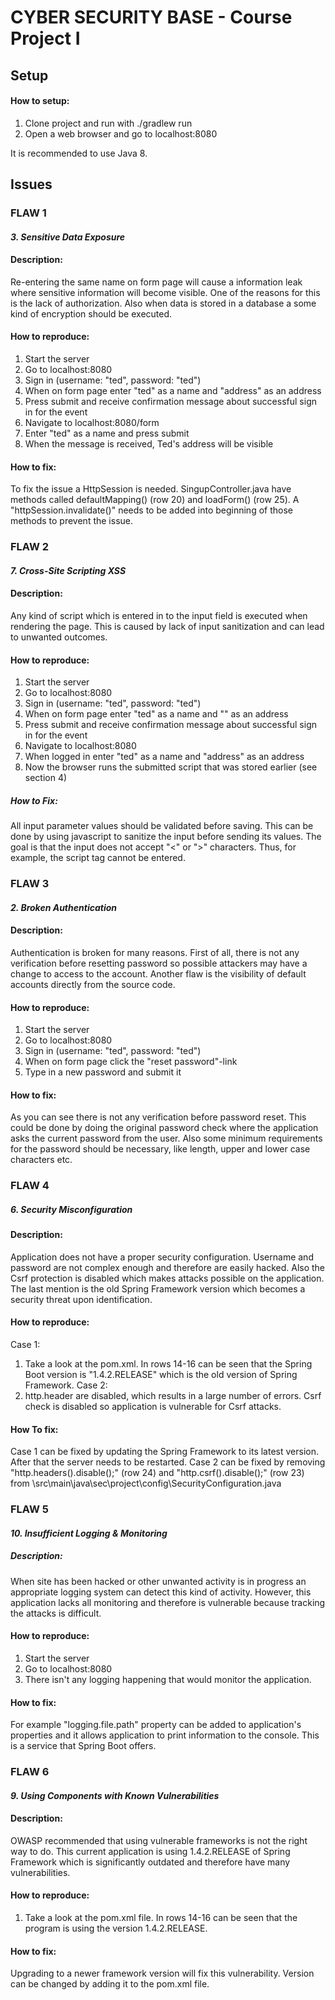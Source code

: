 # CYBER SECURITY BASE - Course Project I

## Setup

#### How to setup:
1. Clone project and run with ./gradlew run
2. Open a web browser and go to localhost:8080

It is recommended to use Java 8.

## Issues

### **FLAW 1**

#### *3. Sensitive Data Exposure*

#### Description:
Re-entering the same name on form page will cause a information leak where sensitive information will become visible. One of the reasons for this is the lack of authorization. Also when data is stored in a database a some kind of encryption should be executed.

#### How to reproduce:
1. Start the server
2. Go to localhost:8080
3. Sign in (username: "ted", password: "ted")
4. When on form page enter "ted" as a name and "address" as an address
5. Press submit and receive confirmation message about successful sign in for the event
6. Navigate to localhost:8080/form
7. Enter "ted" as a name and press submit
8. When the message is received, Ted's address will be visible

#### How to fix:
To fix the issue a HttpSession is needed. SingupController.java have methods called defaultMapping() (row 20) and loadForm() (row 25). A "httpSession.invalidate()" needs to be added into beginning of those methods to prevent the issue.


### **FLAW 2**

#### *7. Cross-Site Scripting XSS*

#### Description:
Any kind of script which is entered in to the input field is executed when rendering the page. This is caused by lack of input sanitization and can lead to unwanted outcomes.

#### How to reproduce:
1. Start the server
2. Go to localhost:8080
3. Sign in (username: "ted", password: "ted")
4. When on form page enter "ted" as a name and "<script>alert('This is XSS!')</script>" as an address
5. Press submit and receive confirmation message about successful sign in for the event
6. Navigate to localhost:8080
7. When logged in enter "ted" as a name and "address" as an address
8. Now the browser runs the submitted script that was stored earlier (see section 4)

##### How to Fix:
All input parameter values should be validated before saving. This can be done by using javascript to sanitize the input before sending its values. The goal is that the input does not accept "<" or ">" characters. Thus, for example, the script tag cannot be entered.


### **FLAW 3**

#### *2. Broken Authentication*

#### Description:
Authentication is broken for many reasons. First of all, there is not any verification before resetting password so possible attackers may have a change to access to the account. Another flaw is the visibility of default accounts directly from the source code.

#### How to reproduce:
1. Start the server
2. Go to localhost:8080
3. Sign in (username: "ted", password: "ted")
4. When on form page click the "reset password"-link
5. Type in a new password and submit it

#### How to fix:
As you can see there is not any verification before password reset. This could be done by doing the original password check where the application asks the current password from
the user. Also some minimum requirements for the password should be necessary, like length, upper and lower case characters etc.


### **FLAW 4**

##### *6. Security Misconfiguration*

#### Description:
Application does not have a proper security configuration. Username and password are not complex enough and therefore are easily hacked. Also the Csrf protection is disabled which makes attacks possible on the application. The last mention is the old Spring Framework version which becomes a security threat upon identification.


#### How to reproduce:
Case 1:
1. Take a look at the pom.xml. In rows 14-16 can be seen that the Spring Boot version is "1.4.2.RELEASE" which is the old version of Spring Framework.
Case 2:
1. http.header are disabled, which results in a large number of errors. Csrf check is disabled so application is vulnerable for Csrf attacks.

#### How To fix:
Case 1 can be fixed by updating the Spring Framework to its latest version. After that the server needs to be restarted.
Case 2 can be fixed by removing "http.headers().disable();" (row 24) and "http.csrf().disable();" (row 23) from \src\main\java\sec\project\config\SecurityConfiguration.java


### **FLAW 5**

#### *10. Insufficient Logging & Monitoring*

##### Description:
When site has been hacked or other unwanted activity is in progress an appropriate logging system can detect this kind of activity. However, this application lacks all monitoring and therefore is vulnerable because tracking the attacks is difficult.

#### How to reproduce:
1. Start the server
2. Go to localhost:8080
3. There isn't any logging happening that would monitor the application.

#### How to fix:
For example "logging.file.path" property can be added to application's properties and it allows application to print information to the console. This is a service that Spring Boot offers.


### **FLAW 6**

#### *9. Using Components with Known Vulnerabilities*

#### Description:
OWASP recommended that using vulnerable frameworks is not the right way to do. This current application is using 1.4.2.RELEASE of Spring Framework which is significantly outdated and therefore have many vulnerabilities.

#### How to reproduce:
1. Take a look at the pom.xml file. In rows 14-16 can be seen that the program is using the version 1.4.2.RELEASE.

#### How to fix:
Upgrading to a newer framework version will fix this vulnerability. Version can be changed by adding it to the pom.xml file.
